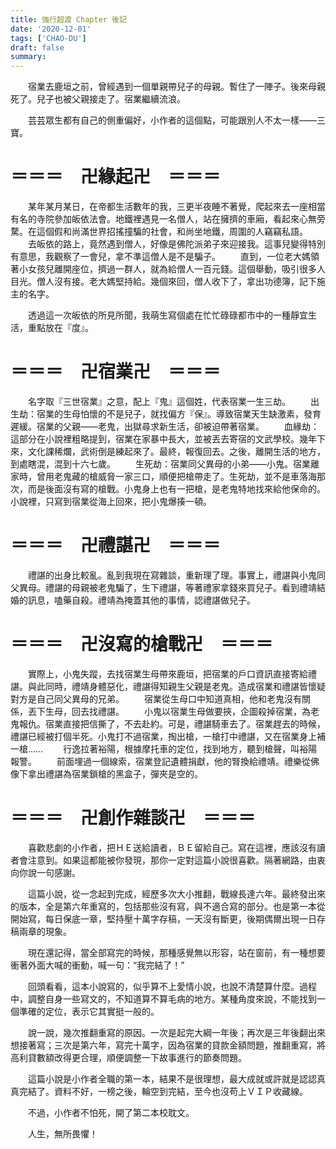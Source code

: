 ```yaml
---
title: 強行超渡 Chapter 後記
date: '2020-12-01'
tags: ['CHAO-DU']
draft: false
summary: 
---
```


　　宿業去鹿垣之前，曾經遇到一個單親帶兒子的母親。暫住了一陣子。後來母親死了。兒子也被父親接走了。宿業繼續流浪。 

　　芸芸眾生都有自己的側重偏好，小作者的這個點，可能跟別人不太一樣——三寶。

# ＝＝＝　卍緣起卍　＝＝＝

　　某年某月某日，在帝都生活數年的我，三更半夜睡不著覺，爬起來去一座相當有名的寺院參加皈依法會。地鐵裡遇見一名僧人，站在擁擠的車廂，看起來心無旁騖。在這個假和尚滿世界招搖撞騙的社會，和尚坐地鐵，周圍的人竊竊私語。
　　去皈依的路上，竟然遇到僧人，好像是佛陀派弟子來迎接我。這事兒變得特別有意思，我觀察了一會兒，拿不準這僧人是不是騙子。
　　直到，一位老大媽領著小女孩兒離開座位，擠過一群人，就為給僧人一百元錢。這個舉動，吸引很多人目光。僧人沒有接。老大媽堅持給。幾個來回，僧人收下了，拿出功德簿，記下施主的名字。

　　透過這一次皈依的所見所聞，我萌生寫個處在忙忙碌碌都市中的一種靜宜生活，重點放在『度』。

# ＝＝＝　卍宿業卍　＝＝＝

　　名字取『三世宿業』之意，配上『鬼』這個姓，代表宿業一生三劫。
　　出生劫：宿業的生母怕懷的不是兒子，就找偏方『保』。導致宿業天生缺激素，發育遲緩。宿業的父親——老鬼，出獄尋求新生活，卻被迫帶著宿業。
　　血緣劫：這部分在小說裡粗略提到，宿業在家暴中長大，並被丟去寄宿的文武學校。幾年下來，文化課稀爛，武術倒是練起來了。最終，報復回去。之後，離開生活的地方，到處瞎混，混到十六七歲。
　　生死劫：宿業同父異母的小弟——小鬼。宿業離家時，曾用老鬼藏的槍威脅一家三口，順便把槍帶走了。生死劫，並不是車落海那次，而是後面沒有寫的槍戰。小鬼身上也有一把槍，是老鬼特地找來給他保命的。小說裡，只寫到宿業從海上回來，把小鬼爆揍一頓。

# ＝＝＝　卍禮諶卍　＝＝＝

　　禮諶的出身比較亂。亂到我現在寫雜談，重新理了理。事實上，禮諶與小鬼同父異母。禮諶的母親被老鬼騙了，生下禮諶，等著禮家拿錢來買兒子。看到禮靖結婚的訊息，嗑藥自殺。禮靖為掩蓋其他的事情，認禮諶做兒子。

# ＝＝＝　卍沒寫的槍戰卍　＝＝＝

　　實際上，小鬼失蹤，去找宿業生母帶來鹿垣，把宿業的戶口資訊直接寄給禮諶。與此同時，禮靖身體惡化，禮諶得知親生父親是老鬼。造成宿業和禮諶皆懷疑對方是自己同父異母的兄弟。
　　宿業從生母口中知道真相，他和老鬼沒有關係，丟下生母，回去找禮諶。
　　小鬼以宿業生母做要挾，企圖殺掉宿業，為老鬼報仇。宿業直接把信撕了，不去赴約。可是，禮諶騎車去了。宿業趕去的時候，禮諶已經被打個半死。小鬼打不過宿業，掏出槍，一槍打中禮諶，又在宿業身上補一槍……
　　行逸拉著裕陽，根據摩托車的定位，找到地方，聽到槍聲，叫裕陽報警。
　　前面埋過一個線索，宿業登記遺體捐獻，他的腎換給禮靖。禮樂從佛像下拿出禮諶為宿業鎖槍的黑盒子，彈夾是空的。

# ＝＝＝　卍創作雜談卍　＝＝＝

　　喜歡悲劇的小作者，把ＨＥ送給讀者，ＢＥ留給自己。寫在這裡，應該沒有讀者會注意到。如果這都能被你發現，那你一定對這篇小說很喜歡。隔著網路，由衷向你說一句感謝。

　　這篇小說，從一念起到完成，經歷多次大小推翻，戰線長達六年。最終發出來的版本，全是第六年重寫的，包括那些沒有寫，與不適合寫的部分。也是第一本從開始寫，每日保底一章，堅持壓十萬字存稿，一天沒有斷更，後期偶爾出現一日存稿兩章的現象。

　　現在還記得，當全部寫完的時候，那種感覺無以形容，站在窗前，有一種想要衝著外面大喊的衝動，喊一句：“我完結了！”

　　回頭看看，這本小說寫的，似乎算不上愛情小說，也說不清楚算什麼。過程中，調整自身一些寫文的，不知道算不算毛病的地方。某種角度來說，不能找到一個準確的定位，表示它其實挺一般的。

　　說一說，幾次推翻重寫的原因。一次是起完大綱一年後；再次是三年後翻出來想接著寫；三次是第六年，寫完十萬字，因為宿業的貸款金額問題，推翻重寫，將高利貸數額改得更合理，順便調整一下故事進行的節奏問題。

　　這篇小說是小作者全職的第一本，結果不是很理想，最大成就或許就是認認真真完結了。資料不好，一榜之後，輪空到完結，至今也沒苟上ＶＩＰ收藏線。

　　不過，小作者不怕死，開了第二本校耽文。

　　人生，無所畏懼！
